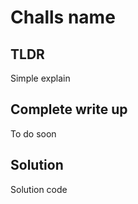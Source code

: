 # Challs name

## TLDR

Simple explain

## Complete write up

To do soon

## Solution

Solution code